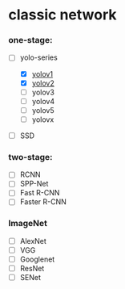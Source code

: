 # classic network
### one-stage:

+  [ ] yolo-series

    - [x] [yolov1](https://github.com/SHUNLU-1/Notes/tree/main/deep_learning/classic_network/yolo-series/yolov1)
    - [x] [yolov2](https://github.com/SHUNLU-1/Notes/tree/main/deep_learning/classic_network/yolo-series/yolov2)
    - [ ] yolov3
    - [ ] yolov4
    - [ ] yolov5
    - [ ] yolovx

- [ ] SSD
### two-stage:

- [ ] RCNN
- [ ] SPP-Net
- [ ] Fast R-CNN
- [ ] Faster R-CNN

### ImageNet
- [ ] AlexNet
- [ ] VGG
- [ ] Googlenet
- [ ] ResNet
- [ ] SENet